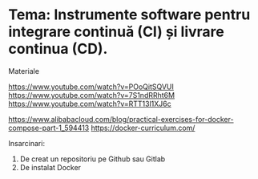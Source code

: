 # Tema: Instrumente software pentru integrare continuă (CI) și livrare continua (CD).

Materiale

https://www.youtube.com/watch?v=POoQitSQVUI
https://www.youtube.com/watch?v=7S1ndRRht6M
https://www.youtube.com/watch?v=RTT13l1XJ6c

https://www.alibabacloud.com/blog/practical-exercises-for-docker-compose-part-1_594413
https://docker-curriculum.com/

Insarcinari:
1. De creat un repositoriu pe Github sau Gitlab
2. De instalat Docker
